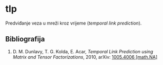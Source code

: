 # tlp

Predviđanje veza u mreži kroz vrijeme (*temporal link prediction*).

##  Bibliografija

1.  <a class="anchor" id="bib-dunlavy-10"></a> D. M. Dunlavy, T. G. Kolda, E. Acar, *Temporal Link Prediction using Matrix and Tensor Factorizations*, 2010, arXiv: [1005.4006 [math.NA]](http://arxiv.org/abs/1005.4006)
